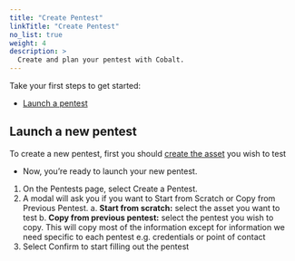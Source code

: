 ```yaml
---
title: "Create Pentest"
linkTitle: "Create Pentest"
no_list: true
weight: 4
description: >
  Create and plan your pentest with Cobalt.
---
```


Take your first steps to get started:

- [Launch a pentest](#launch-a-pentest)

## Launch a new pentest

To create a new pentest, first you should <a href="/platform-deep-dive/assets/#create-an-asset">create the asset</a> you wish to test

- Now, you’re ready to launch your new pentest.
1. On the Pentests page, select Create a Pentest.
2. A modal will ask you if you want to Start from Scratch or Copy from Previous Pentest. 
    a. <b>Start from scratch:</b> select the asset you want to test
    b. <b>Copy from previous pentest:</b> select the pentest you wish to copy. This will copy most of the information except for information we need specific to each pentest e.g. credentials or point of contact
3. Select Confirm to start filling out the pentest
